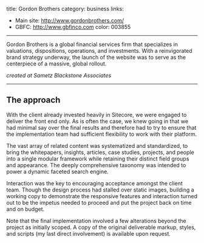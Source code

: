 title: Gordon Brothers
category: business
links:
 - Main site: http://www.gordonbrothers.com/
 - GBFC: http://www.gbfinco.com
color: 003855
-----------------

Gordon Brothers is a global financial services firm that specializes in valuations, dispositions, operations, and investments. With a reinvigorated brand strategy underway, the launch of the website was to serve as the centerpiece of a massive, global rollout.

_created at Sametz Blackstone Associates_

-----------------

## The approach

With the client already invested heavily in Sitecore, we were engaged to deliver the front end only. As is often the case, we knew going in that we had minimal say over the final results and therefore had to try to ensure that the implementation team had sufficient flexibility to work with their platform.

The vast array of related content was systematized and standardized, to bring the whitepapers, insights, articles, case studies, projects, and people into a single modular framework while retaining their distinct field groups and appearance. The deeply comprehensive taxonomy was intended to power a dynamic faceted search engine.

Interaction was the key to encouraging acceptance amongst the client team. Though the design process had stalled over static images, building a working copy to demonstrate the responsive features and interaction turned out to be the impetus needed to proceed and put the project back on time and on budget.

Note that the final implementation involved a few alterations beyond the project as initially scoped. A copy of the original deliverable markup, styles, and scripts (my last direct involvement) is available upon request.